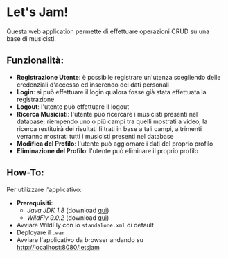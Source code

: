 # Let's Jam!
Questa web application permette di effettuare operazioni CRUD su una base di musicisti.

## Funzionalità:
- **Registrazione Utente**: è possibile registrare un'utenza scegliendo delle credenziali d'accesso ed inserendo dei dati personali
- **Login**: si può effettuare il login qualora fosse già stata effettuata la registrazione
- **Logout**: l'utente può effettuare il logout
- **Ricerca Musicisti**: l'utente può ricercare i musicisti presenti nel database; riempendo uno o più campi tra quelli mostrati a video, la ricerca restituirà dei risultati filtrati in base a tali campi, altrimenti verranno mostrati tutti i musicisti presenti nel database
- **Modifica del Profilo**: l'utente può aggiornare i dati del proprio profilo
- **Eliminazione del Profilo**: l'utente può eliminare il proprio profilo

## How-To:
Per utilizzare l'applicativo:
- **Prerequisiti:**
     - _Java JDK 1.8_ (download [qui](https://www.oracle.com/technetwork/java/javase/downloads/jdk8-downloads-2133151.html))
     - _WildFly 9.0.2_ (download [qui](https://download.jboss.org/wildfly/9.0.2.Final/wildfly-9.0.2.Final.zip))
- Avviare WildFly con lo `standalone.xml` di default
- Deployare il `.war`
- Avviare l'applicativo da browser andando su [http://localhost:8080/letsjam](http://localhost:8080/letsjam)